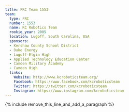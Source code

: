 ```yaml
---
title: FRC Team 1553
team:
  type: FRC
  number: 1553
  name: KC Robotics Team
  rookie_year: 2005
  location: Lugoff, South Carolina, USA
  sponsors:
  - Kershaw County School District
  - Duke Energy
  - Lugoff-Elgin High
  - Applied Technology Education Center
  - Camden Military Academy
  - Camden High
  links:
    Website: http://www.kcroboticsteam.org/
    Facebook: https://www.facebook.com/kcroboticsteam
    Twitter: https://twitter.com/kcroboticsteam
    Instagram: https://www.instagram.com/kcroboticsteam
---
```


{% include remove_this_line_and_add_a_paragraph %}